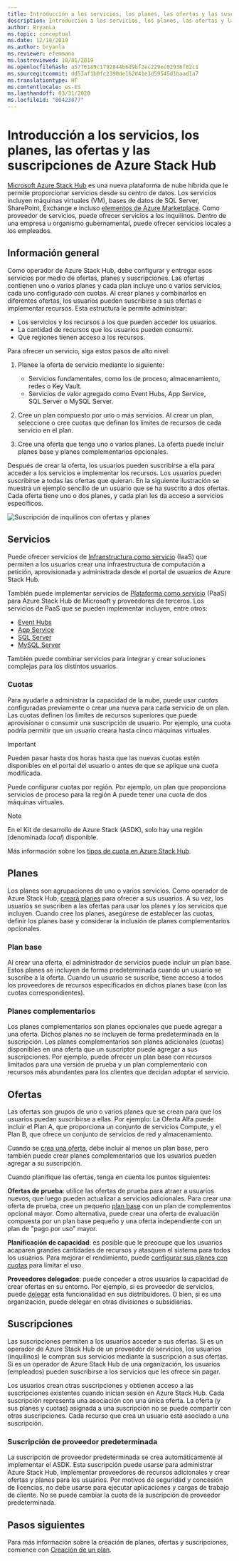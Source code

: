 ```yaml
---
title: Introducción a los servicios, los planes, las ofertas y las suscripciones de Azure Stack Hub
description: Introducción a los servicios, los planes, las ofertas y las suscripciones de Azure Stack Hub.
author: BryanLa
ms.topic: conceptual
ms.date: 12/18/2019
ms.author: bryanla
ms.reviewer: efemmano
ms.lastreviewed: 10/01/2019
ms.openlocfilehash: a5776189c1792844b6d9bf2ec229ec02936f82c1
ms.sourcegitcommit: dd53af1b0fc2390de162d41e3d59545d1baad1a7
ms.translationtype: HT
ms.contentlocale: es-ES
ms.lasthandoff: 03/31/2020
ms.locfileid: "80423877"
---
```

# <a name="azure-stack-hub-services-plans-offers-subscriptions-overview"></a>Introducción a los servicios, los planes, las ofertas y las suscripciones de Azure Stack Hub

[Microsoft Azure Stack Hub](azure-stack-overview.md) es una nueva plataforma de nube híbrida que le permite proporcionar servicios desde su centro de datos. Los servicios incluyen máquinas virtuales (VM), bases de datos de SQL Server, SharePoint, Exchange e incluso [elementos de Azure Marketplace](azure-stack-marketplace-azure-items.md). Como proveedor de servicios, puede ofrecer servicios a los inquilinos. Dentro de una empresa u organismo gubernamental, puede ofrecer servicios locales a los empleados.

## <a name="overview"></a>Información general

Como operador de Azure Stack Hub, debe configurar y entregar esos servicios por medio de ofertas, planes y suscripciones. Las ofertas contienen uno o varios planes y cada plan incluye uno o varios servicios, cada uno configurado con cuotas. Al crear planes y combinarlos en diferentes ofertas, los usuarios pueden suscribirse a sus ofertas e implementar recursos. Esta estructura le permite administrar:

- Los servicios y los recursos a los que pueden acceder los usuarios.
- La cantidad de recursos que los usuarios pueden consumir.
- Qué regiones tienen acceso a los recursos.

Para ofrecer un servicio, siga estos pasos de alto nivel:

1. Planee la oferta de servicio mediante lo siguiente:

   - Servicios fundamentales, como los de proceso, almacenamiento, redes o Key Vault.
   - Servicios de valor agregado como Event Hubs, App Service, SQL Server o MySQL Server.

2. Cree un plan compuesto por uno o más servicios. Al crear un plan, seleccione o cree cuotas que definan los límites de recursos de cada servicio en el plan.
3. Cree una oferta que tenga uno o varios planes. La oferta puede incluir planes base y planes complementarios opcionales.

Después de crear la oferta, los usuarios pueden suscribirse a ella para acceder a los servicios e implementar los recursos. Los usuarios pueden suscribirse a todas las ofertas que quieran. En la siguiente ilustración se muestra un ejemplo sencillo de un usuario que se ha suscrito a dos ofertas. Cada oferta tiene uno o dos planes, y cada plan les da acceso a servicios específicos.

![Suscripción de inquilinos con ofertas y planes](media/azure-stack-key-features/image4.png)

## <a name="services"></a>Servicios

Puede ofrecer servicios de [Infraestructura como servicio](https://azure.microsoft.com/overview/what-is-iaas/) (IaaS) que permiten a los usuarios crear una infraestructura de computación a petición, aprovisionada y administrada desde el portal de usuarios de Azure Stack Hub.

También puede implementar servicios de [Plataforma como servicio](https://azure.microsoft.com/overview/what-is-paas/) (PaaS) para Azure Stack Hub de Microsoft y proveedores de terceros. Los servicios de PaaS que se pueden implementar incluyen, entre otros:

- [Event Hubs](event-hubs-rp-overview.md)
- [App Service](azure-stack-app-service-overview.md)
- [SQL Server](azure-stack-sql-resource-provider-deploy.md)
- [MySQL Server](azure-stack-mysql-resource-provider-deploy.md)

También puede combinar servicios para integrar y crear soluciones complejas para los distintos usuarios.

### <a name="quotas"></a>Cuotas

Para ayudarle a administrar la capacidad de la nube, puede usar *cuotas* configuradas previamente o crear una nueva para cada servicio de un plan. Las cuotas definen los límites de recursos superiores que puede aprovisionar o consumir una suscripción de usuario. Por ejemplo, una cuota podría permitir que un usuario creara hasta cinco máquinas virtuales.

> [!IMPORTANT]
> Pueden pasar hasta dos horas hasta que las nuevas cuotas estén disponibles en el portal del usuario o antes de que se aplique una cuota modificada.

Puede configurar cuotas por región. Por ejemplo, un plan que proporciona servicios de proceso para la región A puede tener una cuota de dos máquinas virtuales.

>[!NOTE]
>En el Kit de desarrollo de Azure Stack (ASDK), solo hay una región (denominada *local*) disponible.

Más información sobre los [tipos de cuota en Azure Stack Hub](azure-stack-quota-types.md).

## <a name="plans"></a>Planes

Los planes son agrupaciones de uno o varios servicios. Como operador de Azure Stack Hub, [creará planes](azure-stack-create-plan.md) para ofrecer a sus usuarios. A su vez, los usuarios se suscriben a las ofertas para usar los planes y los servicios que incluyen. Cuando cree los planes, asegúrese de establecer las cuotas, definir los planes base y considerar la inclusión de planes complementarios opcionales.

### <a name="base-plan"></a>Plan base

Al crear una oferta, el administrador de servicios puede incluir un plan base. Estos planes se incluyen de forma predeterminada cuando un usuario se suscribe a la oferta. Cuando un usuario se suscribe, tiene acceso a todos los proveedores de recursos especificados en dichos planes base (con las cuotas correspondientes).

### <a name="add-on-plans"></a>Planes complementarios

Los planes complementarios son planes opcionales que puede agregar a una oferta. Dichos planes no se incluyen de forma predeterminada en la suscripción. Los planes complementarios son planes adicionales (cuotas) disponibles en una oferta que un suscriptor puede agregar a sus suscripciones. Por ejemplo, puede ofrecer un plan base con recursos limitados para una versión de prueba y un plan complementario con recursos más abundantes para los clientes que decidan adoptar el servicio.

## <a name="offers"></a>Ofertas

Las ofertas son grupos de uno o varios planes que se crean para que los usuarios puedan suscribirse a ellas. Por ejemplo: La Oferta Alfa puede incluir el Plan A, que proporciona un conjunto de servicios Compute, y el Plan B, que ofrece un conjunto de servicios de red y almacenamiento.

Cuando se [crea una oferta](azure-stack-create-offer.md), debe incluir al menos un plan base, pero también puede crear planes complementarios que los usuarios pueden agregar a su suscripción.

Cuando planifique las ofertas, tenga en cuenta los puntos siguientes:

**Ofertas de prueba**: utilice las ofertas de prueba para atraer a usuarios nuevos, que luego pueden actualizar a servicios adicionales. Para crear una oferta de prueba, cree un pequeño [plan base](service-plan-offer-subscription-overview.md#base-plan) con un plan de complementos opcional mayor. Como alternativa, puede crear una oferta de evaluación compuesta por un plan base pequeño y una oferta independiente con un plan de "pago por uso" mayor.

**Planificación de capacidad**: es posible que le preocupe que los usuarios acaparen grandes cantidades de recursos y atasquen el sistema para todos los usuarios. Para mejorar el rendimiento, puede [configurar sus planes con cuotas](service-plan-offer-subscription-overview.md#plans) para limitar el uso.

**Proveedores delegados**: puede conceder a otros usuarios la capacidad de crear ofertas en su entorno. Por ejemplo, si es proveedor de servicios, puede [delegar](azure-stack-delegated-provider.md) esta funcionalidad en sus distribuidores. O bien, si es una organización, puede delegar en otras divisiones o subsidiarias.

## <a name="subscriptions"></a>Suscripciones

Las suscripciones permiten a los usuarios acceder a sus ofertas. Si es un operador de Azure Stack Hub de un proveedor de servicios, los usuarios (inquilinos) le compran sus servicios mediante la suscripción a sus ofertas. Si es un operador de Azure Stack Hub de una organización, los usuarios (empleados) pueden suscribirse a los servicios que les ofrece sin pagar.

Los usuarios crean otras suscripciones y obtienen acceso a las suscripciones existentes cuando inician sesión en Azure Stack Hub. Cada suscripción representa una asociación con una única oferta. La oferta (y sus planes y cuotas) asignada a una suscripción no se puede compartir con otras suscripciones. Cada recurso que crea un usuario está asociado a una suscripción.

### <a name="default-provider-subscription"></a>Suscripción de proveedor predeterminada

La suscripción de proveedor predeterminada se crea automáticamente al implementar el ASDK. Esta suscripción puede usarse para administrar Azure Stack Hub, implementar proveedores de recursos adicionales y crear ofertas y planes para los usuarios. Por motivos de seguridad y concesión de licencias, no debe usarse para ejecutar aplicaciones y cargas de trabajo de cliente. No se puede cambiar la cuota de la suscripción de proveedor predeterminada.

## <a name="next-steps"></a>Pasos siguientes

Para más información sobre la creación de planes, ofertas y suscripciones, comience con [Creación de un plan](azure-stack-create-plan.md).
